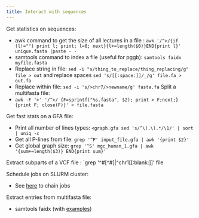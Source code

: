 ```yaml
---
title: Interact with sequences
---
```

Get statistics on sequences:
+ awk command to get the size of all lectures in a file : `awk '/^>/{if (l!="") print l; print; l=0; next}{l+=length($0)}END{print l}' unique.fasta |paste - -`
+ samtools command to index a file (useful for pggb): `samtools faidx myfile.fasta`
+ Replace string in file: `sed -i "s/thing_to_replace/thing_replacing/g" file > out` and replace spaces `sed 's/[[:space:]]/_/g' file.fa > out.fa`
+ Replace within file: `sed -i 's/>chr7/>newname/g' fasta.fa`
Split a multifasta file:
+ `awk -F '>' '/^>/ {F=sprintf("%s.fasta", $2); print > F;next;} {print F; close(F)}' < file.fasta`

Get fast stats on a GFA file:
+ Print all number of lines types: `<graph.gfa sed 's/^\(.\).*/\1/' | sort | uniq -c` 
+ Get all P-lines from file: `grep '^P' input_file.gfa | awk '{print $2}'`
+ Get global graph size: `grep '^S' mgc_human_1.gfa | awk '{sum+=length($3)} END{print sum}'`

Extract subparts of a VCF file : `grep '^#[^#]\|^chr1[[:blank:]]' file

Schedule jobs on SLURM cluster:
+ See [here](https://stackoverflow.com/questions/60583279/how-to-make-sbatch-job-run-after-a-previous-one-has-completed) to chain jobs

Extract entries from multifasta file:
- samtools faidx (with [examples](https://www.biostars.org/p/49820/))